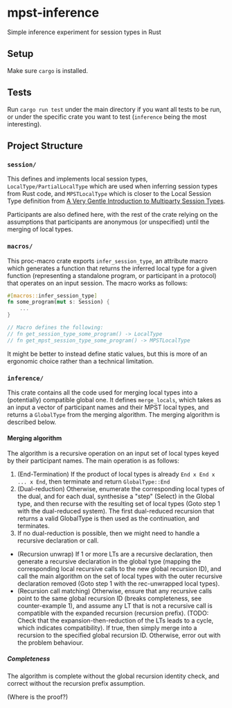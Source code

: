 # mpst-inference
 Simple inference experiment for session types in Rust

## Setup

Make sure `cargo` is installed. 

## Tests

Run `cargo run test` under the main directory if you want all tests to be run, or under the specific crate you want to test (`inference` being the most interesting).

## Project Structure

### `session/`

This defines and implements local session types, `LocalType/PartialLocalType` which are used when inferring session types from Rust code, and `MPSTLocalType` which is closer to the Local Session Type definition from [A Very Gentle Introduction to Multiparty Session Types](https://www.google.com/url?sa=t&rct=j&q=&esrc=s&source=web&cd=&cad=rja&uact=8&ved=2ahUKEwi-jP-R7YeEAxUpU0EAHS6jDhEQFnoECA4QAQ&url=http%3A%2F%2Fmrg.doc.ic.ac.uk%2Fpublications%2Fa-very-gentle-introduction-to-multiparty-session-types%2Fmain.pdf&usg=AOvVaw360ekX9Vth4pifImS63Nkg&opi=89978449).

Participants are also defined here, with the rest of the crate relying on the assumptions that participants are anonymous (or unspecified) until the merging of local types.

### `macros/`

This proc-macro crate exports `infer_session_type`, an attribute macro which generates a function that returns the inferred local type for a given function (representing a standalone program, or participant in a protocol) that operates on an input session. The macro works as follows:
```rust
#[macros::infer_session_type]
fn some_program(mut s: Session) {
    ...
}

// Macro defines the following:
// fn get_session_type_some_program() -> LocalType
// fn get_mpst_session_type_some_program() -> MPSTLocalType
```

It might be better to instead define static values, but this is more of an ergonomic choice rather than a technical limitation.

### `inference/`

This crate contains all the code used for merging local types into a (potentially) compatible global one. It defines `merge_locals`, which takes as an input a vector of participant names and their MPST local types, and returns a `GlobalType` from the merging algorithm. The merging algorithm is described below.

#### Merging algorithm

The algorithm is a recursive operation on an input set of local types keyed by their participant names. The main operation is as follows:
1. (End-Termination) If the product of local types is already `End x End x ... x End`, then terminate and return `GlobalType::End`
2. (Dual-reduction) Otherwise, enumerate the corresponding local types of the dual, and for each dual, synthesise a "step" (Select) in the Global type, and then recurse with the resulting set of local types (Goto step 1 with the dual-reduced system). The first dual-reduced recursion that returns a valid GlobalType is then used as the continuation, and terminates.
3. If no dual-reduction is possible, then we might need to handle a recursive declaration or call.
- (Recursion unwrap) If 1 or more LTs are a recursive declaration, then generate a recursive declaration in the global type (mapping the corresponding local recursive calls to the new global recursion ID), and call the main algorithm on the set of local types with the outer recursive declaration removed (Goto step 1 with the rec-unwrapped local types).
- (Recursion call matching) Otherwise, ensure that any recursive calls point to the same global recursion ID (breaks completeness, see counter-example 1), and assume any LT that is not a recursive call is compatible with the expanded recursion (recursion prefix). (TODO: Check that the expansion-then-reduction of the LTs leads to a cycle, which indicates compatibility). If true, then simply merge into a recursion to the specified global recursion ID. Otherwise, error out with the problem behaviour.

##### Completeness

The algorithm is complete without the global recursion identity check, and correct without the recursion prefix assumption.

(Where is the proof?)

